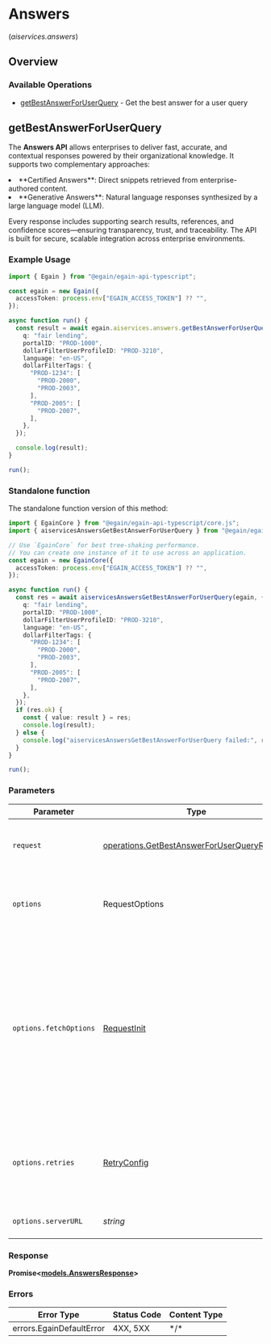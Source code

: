 # Answers
(*aiservices.answers*)

## Overview

### Available Operations

* [getBestAnswerForUserQuery](#getbestanswerforuserquery) - Get the best answer for a user query

## getBestAnswerForUserQuery

The **Answers API** allows enterprises to deliver fast, accurate, and contextual responses powered by their organizational knowledge. It supports two complementary approaches:  
<li> **Certified Answers**: Direct snippets retrieved from enterprise-authored content. </li>  
<li> **Generative Answers**: Natural language responses synthesized by a large language model (LLM).  </li>

Every response includes supporting search results, references, and confidence scores—ensuring transparency, trust, and traceability. The API is built for secure, scalable integration across enterprise environments.


### Example Usage

<!-- UsageSnippet language="typescript" operationID="getBestAnswerForUserQuery" method="post" path="/{portalID}/answers" -->
```typescript
import { Egain } from "@egain/egain-api-typescript";

const egain = new Egain({
  accessToken: process.env["EGAIN_ACCESS_TOKEN"] ?? "",
});

async function run() {
  const result = await egain.aiservices.answers.getBestAnswerForUserQuery({
    q: "fair lending",
    portalID: "PROD-1000",
    dollarFilterUserProfileID: "PROD-3210",
    language: "en-US",
    dollarFilterTags: {
      "PROD-1234": [
        "PROD-2000",
        "PROD-2003",
      ],
      "PROD-2005": [
        "PROD-2007",
      ],
    },
  });

  console.log(result);
}

run();
```

### Standalone function

The standalone function version of this method:

```typescript
import { EgainCore } from "@egain/egain-api-typescript/core.js";
import { aiservicesAnswersGetBestAnswerForUserQuery } from "@egain/egain-api-typescript/funcs/aiservicesAnswersGetBestAnswerForUserQuery.js";

// Use `EgainCore` for best tree-shaking performance.
// You can create one instance of it to use across an application.
const egain = new EgainCore({
  accessToken: process.env["EGAIN_ACCESS_TOKEN"] ?? "",
});

async function run() {
  const res = await aiservicesAnswersGetBestAnswerForUserQuery(egain, {
    q: "fair lending",
    portalID: "PROD-1000",
    dollarFilterUserProfileID: "PROD-3210",
    language: "en-US",
    dollarFilterTags: {
      "PROD-1234": [
        "PROD-2000",
        "PROD-2003",
      ],
      "PROD-2005": [
        "PROD-2007",
      ],
    },
  });
  if (res.ok) {
    const { value: result } = res;
    console.log(result);
  } else {
    console.log("aiservicesAnswersGetBestAnswerForUserQuery failed:", res.error);
  }
}

run();
```

### Parameters

| Parameter                                                                                                                                                                      | Type                                                                                                                                                                           | Required                                                                                                                                                                       | Description                                                                                                                                                                    |
| ------------------------------------------------------------------------------------------------------------------------------------------------------------------------------ | ------------------------------------------------------------------------------------------------------------------------------------------------------------------------------ | ------------------------------------------------------------------------------------------------------------------------------------------------------------------------------ | ------------------------------------------------------------------------------------------------------------------------------------------------------------------------------ |
| `request`                                                                                                                                                                      | [operations.GetBestAnswerForUserQueryRequest](../../models/operations/getbestanswerforuserqueryrequest.md)                                                                     | :heavy_check_mark:                                                                                                                                                             | The request object to use for the request.                                                                                                                                     |
| `options`                                                                                                                                                                      | RequestOptions                                                                                                                                                                 | :heavy_minus_sign:                                                                                                                                                             | Used to set various options for making HTTP requests.                                                                                                                          |
| `options.fetchOptions`                                                                                                                                                         | [RequestInit](https://developer.mozilla.org/en-US/docs/Web/API/Request/Request#options)                                                                                        | :heavy_minus_sign:                                                                                                                                                             | Options that are passed to the underlying HTTP request. This can be used to inject extra headers for examples. All `Request` options, except `method` and `body`, are allowed. |
| `options.retries`                                                                                                                                                              | [RetryConfig](../../lib/utils/retryconfig.md)                                                                                                                                  | :heavy_minus_sign:                                                                                                                                                             | Enables retrying HTTP requests under certain failure conditions.                                                                                                               |
| `options.serverURL`                                                                                                                                                            | *string*                                                                                                                                                                       | :heavy_minus_sign:                                                                                                                                                             | An optional server URL to use.                                                                                                                                                 |

### Response

**Promise\<[models.AnswersResponse](../../models/answersresponse.md)\>**

### Errors

| Error Type               | Status Code              | Content Type             |
| ------------------------ | ------------------------ | ------------------------ |
| errors.EgainDefaultError | 4XX, 5XX                 | \*/\*                    |